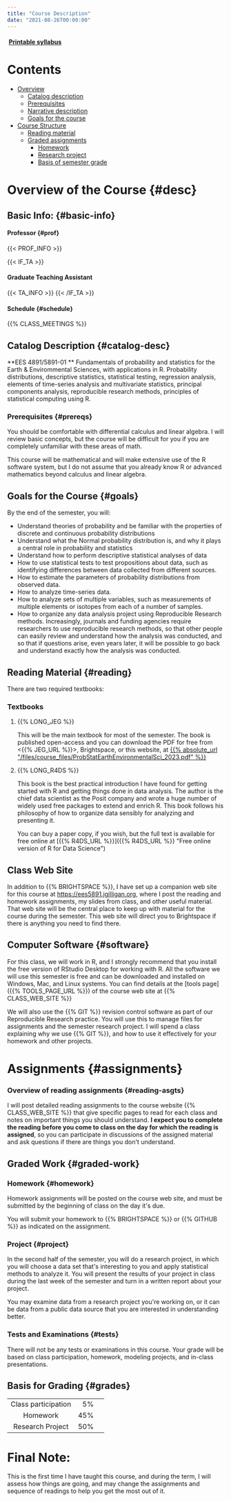 ```yaml
---
title: "Course Description"
date: "2021-08-26T00:00:00"
---
```

#### <a href="/files/EES_5891-01_Syllabus.pdf" target="_blank"><i class="fa fa-file-pdf-o" style="margin-right:0.25em;"></i> **Printable syllabus**</a>

# Contents

* [Overview](#desc)
  * [Catalog description](#catalog-desc)
  * [Prerequisites](#prereqs)
  * [Narrative description](#narrative-desc)
  * [Goals for the course](#goals)
* [Course Structure](#structure)
  * [Reading material](#reading)
  * [Graded assignments](#graded-work)
    * [Homework](#homework)
    * [Research project](#project)
    * [Basis of semester grade](#grades)


# **Overview of the Course** {#desc}

## Basic Info: {#basic-info}

#### Professor {#prof}

{{< PROF_INFO >}}

{{< IF_TA >}}
#### Graduate Teaching Assistant

{{< TA_INFO >}}
{{< /IF_TA >}}

#### Schedule {#schedule}

{{% CLASS_MEETINGS %}}

## Catalog Description {#catalog-desc}

**EES 4891/5891-01 **
Fundamentals of probability and statistics for the Earth & Envirommental 
Sciences, with applications in R. Probability distributions, descriptive 
statistics, statistical testing, regression analysis, elements of time-series 
analysis and multivariate statistics, principal components analysis, 
reproducible research methods, principles of statistical computing using R. 

### Prerequisites {#prereqs}

You should be comfortable with differential calculus and linear algebra.
I will review basic concepts, but the course will be difficult for you if you
are completely unfamiliar with these areas of math.

This course will be mathematical and will make extensive use of the R
software system, but I do not assume that you already know R or advanced 
mathematics beyond calculus and linear algebra.

## Goals for the Course {#goals}

By the end of the semester, you will:

* Understand theories of probability and be familiar with the properties of
  discrete and continuous probability distributions
* Understand what the Normal probability distribution is, and why it plays
  a central role in probability and statistics
* Understand how to perform descriptive statistical analyses of data
* How to use statistical tests to test propositions about data, such as 
  identifying differences between data collected from different sources.
* How to estimate the parameters of probability distributions from observed
  data.
* How to analyze time-series data.
* How to analyze sets of multiple variables, such as measurements of multiple
  elements or isotopes from each of a number of samples.
* How to organize any data analysis project using Reproducible Research 
  methods. Increasingly, journals and funding agencies require researchers to
  use reproducible research methods, so that other people can easily review
  and understand how the analysis was conducted, and so that if questions arise,
  even years later, it will be possible to go back and understand exactly how
  the analysis was conducted.

## Reading Material {#reading}

There are two required textbooks:

### Textbooks

1. {{% LONG_JEG %}}

   This will be the main textbook for most of the semester. The book is
   published open-access and you can download the PDF for free from 
   <{{% JEG_URL %}}>, Brightspace, or this website, at
   [{{% absolute_url "/files/course_files/ProbStatEarthEnvironmentalSci_2023.pdf" %}}](/files/course_files/ProbStatEarthEnvironmentalSci_2023.pdf "Download the textbook")


2. {{% LONG_R4DS %}}

   This book is the best practical introduction I have found for getting started
   with R and getting things done in data analysis. The author is the chief data
   scientist as the Posit company and wrote a huge number of widely used free
   packages to extend and enrich R. This book follows his philosophy of how to 
   organize data sensibly for analyzing and presenting it.
   
   You can buy a paper copy, if you wish, but the full text is available for
   free online at [{{% R4DS_URL %}}]({{% R4DS_URL %}} "Free online version of R for Data Science")

## Class Web Site

In addition to {{% BRIGHTSPACE %}}, I have set up a companion web site for this
course at
<https://ees5891.jgilligan.org>,
where I post the reading and homework assignments,
my slides from class, and other useful material. That web site will be the
central place to keep up with material for the course during the semester.
This web site will direct you to Brightspace if there is anything you need to
find there.

## Computer Software {#software}

For this class, we will work in R, and I strongly recommend that you install
the free version of RStudio Desktop for working with R. All the software we will
use this semester is free and can be downloaded and installed on Windows,
Mac, and Linux systems. You can find details at the 
[tools page]({{% TOOLS_PAGE_URL %}}) of the course web site at
{{% CLASS_WEB_SITE %}}

We will also use the {{% GIT %}} revision control software as part of our
Reproducible Research practice. You will use this to manage files
for assignments and the semester research project.
I will spend a class explaining why we use {{% GIT %}}, and how
to use it effectively for your homework and other projects.

# **Assignments** {#assignments}
 
### Overview of reading assignments {#reading-asgts}

I will post detailed reading assignments to the course website
{{% CLASS_WEB_SITE %}} 
that give specific pages to read for each class 
and notes on important things you should understand.
**I expect you to complete the reading before you come to class on the day 
for which the reading is assigned**, 
so you can participate in discussions of the 
assigned material and ask questions if there are things you don't understand.

## **Graded Work** {#graded-work}

### Homework {#homework}

Homework assignments will be posted on the course web site, and must be 
submitted by the beginning of class on the day it's due.

You will submit your homework to {{% BRIGHTSPACE %}} or {{% GITHUB %}}
as indicated on the assignment.

### Project {#project}

In the second half of the semester, you will do a research project, in which you
will choose a data set that's interesting to you and apply statistical methods to 
analyze it. You will present the results of your project in class during the
last week of the semester and turn in a written report about your project.

You may examine data from a research project you're working on, or it can be data
from a public data source that you are interested in understanding better.

### Tests and Examinations {#tests}

There will not be any tests or examinations in this course. Your grade will be 
based on class participation, homework, modeling projects, and in-class 
presentations.

## **Basis for Grading** {#grades}

|                            |       |      |
|:--------------------------:|------:|-----:|
| Class participation        |  5%   |      |
| Homework                   | 45%   |      |
| Research Project           | 50%   |      |


# **Final Note:**

This is the first time I have taught this course, and during the term, I will
assess how things are going, and may change the assignments and sequence of 
readings to help you get the most out of it.

